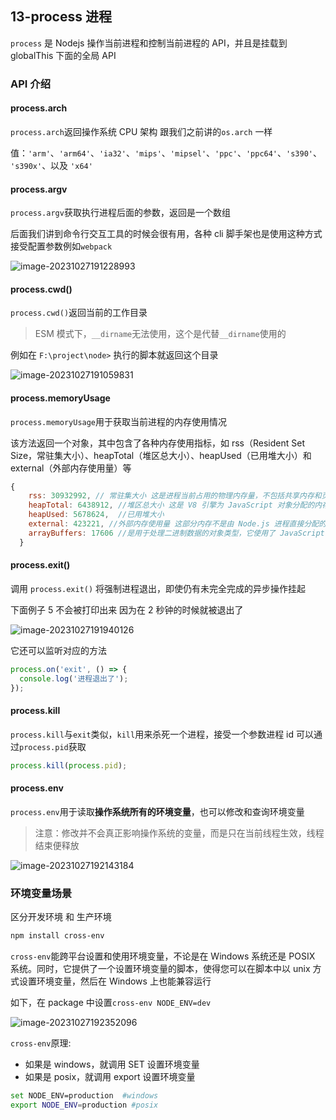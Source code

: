 ## 13-process 进程

`process` 是 Nodejs 操作当前进程和控制当前进程的 API，并且是挂载到 globalThis 下面的全局 API

### API 介绍

#### process.arch

`process.arch`返回操作系统 CPU 架构 跟我们之前讲的`os.arch` 一样

值：`'arm'`、`'arm64'`、`'ia32'`、`'mips'`、`'mipsel'`、`'ppc'`、`'ppc64'`、`'s390'`、`'s390x'`、以及 `'x64'`

#### process.argv

`process.argv`获取执行进程后面的参数，返回是一个数组

后面我们讲到命令行交互工具的时候会很有用，各种 cli 脚手架也是使用这种方式接受配置参数例如`webpack`

![image-20231027191228993](https://chen-1320883525.cos.ap-chengdu.myqcloud.com/img/image-20231027191228993.png)

#### process.cwd()

`process.cwd()`返回当前的工作目录

> ESM 模式下，`__dirname`无法使用，这个是代替`__dirname`使用的

例如在 `F:\project\node>` 执行的脚本就返回这个目录

![image-20231027191059831](https://chen-1320883525.cos.ap-chengdu.myqcloud.com/img/image-20231027191059831.png)

#### process.memoryUsage

`process.memoryUsage`用于获取当前进程的内存使用情况

该方法返回一个对象，其中包含了各种内存使用指标，如 rss（Resident Set Size，常驻集大小）、heapTotal（堆区总大小）、heapUsed（已用堆大小）和 external（外部内存使用量）等

```js
{
    rss: 30932992, // 常驻集大小 这是进程当前占用的物理内存量，不包括共享内存和页面缓存。它反映了进程实际占用的物理内存大小
    heapTotal: 6438912, //堆区总大小 这是 V8 引擎为 JavaScript 对象分配的内存量。它包括了已用和未用的堆内存
    heapUsed: 5678624,  //已用堆大小
    external: 423221, //外部内存使用量 这部分内存不是由 Node.js 进程直接分配的，而是由其他 C/C++ 对象或系统分配的
    arrayBuffers: 17606 //是用于处理二进制数据的对象类型，它使用了 JavaScript 中的 ArrayBuffer 接口。这个属性显示了当前进程中 ArrayBuffers 的数量
  }
```

#### process.exit()

调用 `process.exit()` 将强制进程退出，即使仍有未完全完成的异步操作挂起

下面例子 5 不会被打印出来 因为在 2 秒钟的时候就被退出了

![image-20231027191940126](https://chen-1320883525.cos.ap-chengdu.myqcloud.com/img/image-20231027191940126.png)

它还可以监听对应的方法

```js
process.on('exit', () => {
  console.log('进程退出了');
});
```

#### process.kill

`process.kill`与`exit`类似，`kill`用来杀死一个进程，接受一个参数进程 id 可以通过`process.pid`获取

```js
process.kill(process.pid);
```

#### process.env

`process.env`用于读取**操作系统所有的环境变量**，也可以修改和查询环境变量

> 注意：修改并不会真正影响操作系统的变量，而是只在当前线程生效，线程结束便释放

![image-20231027192143184](https://chen-1320883525.cos.ap-chengdu.myqcloud.com/img/image-20231027192143184.png)

### 环境变量场景

区分开发环境 和 生产环境

```bash
npm install cross-env
```

`cross-env`能跨平台设置和使用环境变量，不论是在 Windows 系统还是 POSIX 系统。同时，它提供了一个设置环境变量的脚本，使得您可以在脚本中以 unix 方式设置环境变量，然后在 Windows 上也能兼容运行

如下，在 package 中设置`cross-env NODE_ENV=dev`

![image-20231027192352096](https://chen-1320883525.cos.ap-chengdu.myqcloud.com/img/image-20231027192352096.png)

`cross-env`原理:

- 如果是 windows，就调用 SET 设置环境变量
- 如果是 posix，就调用 export 设置环境变量

```bash
set NODE_ENV=production  #windows
export NODE_ENV=production #posix
```
